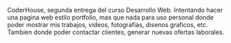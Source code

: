 CoderHouse, segunda entrega del curso Desarrollo Web.
Intentando hacer una pagina web estilo portfolio, mas que nada para uso personal donde poder mostrar mis trabajos, videos, fotografias, disenos graficos, etc. Tambien donde poder contactar clientes, generar nuevas ofertas laborales.
